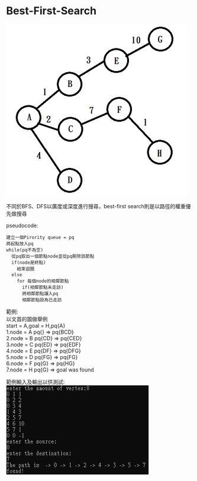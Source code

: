 # Best-First-Search
![image](https://github.com/Ghosts381937/Best-First-Search/blob/master/unknown%20(1).png)  

不同於BFS、DFS以廣度或深度進行搜尋，best-first search則是以路徑的權重優先做搜尋  

pseudocode: 
```
建立一個Pirority queue = pq  
將起點放入pq  
while(pq不為空)  
  從pq取出一個節點node並從pq刪除該節點  
  if(node是終點)  
    結束迴圈  
  else  
    for 每個node的相鄰節點  
      if(相鄰節點未走訪)  
      將相鄰節點讓入pq  
      相鄰節點設為已走訪  
```
  
範例:  
以文首的圖做舉例  
start = A,goal = H,pq{A}  
1.node = A pq{}  =>  pq{BCD}  
2.node = B pq{CD}  =>  pq{CED}  
3.node = C pq{ED}  =>  pq{EDF}  
4.node = E pq{DF}  =>  pq{DFG}  
5.node = D pq{FG}  =>  pq{FG}  
6.node = F pq{G}  => pq{HG}  
7.node = H pq{G}  => goal was found  
  
範例輸入及輸出以供測試:  
![image](https://github.com/Ghosts381937/Best-First-Search/blob/master/unknown.png)
